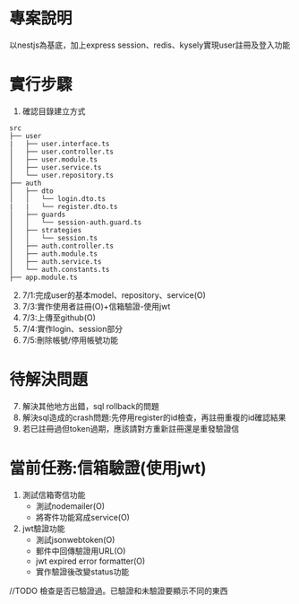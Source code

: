 # 專案說明
以nestjs為基底，加上express session、redis、kysely實現user註冊及登入功能

# 實行步驟
1. 確認目錄建立方式
```tree
src
├── user
|   ├── user.interface.ts
│   ├── user.controller.ts
│   ├── user.module.ts
│   ├── user.service.ts
│   └── user.repository.ts
├── auth
│   ├── dto
│   │   └── login.dto.ts
|   |   └── register.dto.ts
│   ├── guards
│   │   └── session-auth.guard.ts
│   ├── strategies
│   │   └── session.ts
│   ├── auth.controller.ts
│   ├── auth.module.ts
│   ├── auth.service.ts
│   └── auth.constants.ts
├── app.module.ts
```
2. 7/1:完成user的基本model、repository、service(O)
3. 7/3:實作使用者註冊(O)+信箱驗證-使用jwt
4. 7/3:上傳至github(O)
5. 7/4:實作login、session部分
6. 7/5:刪除帳號/停用帳號功能

# 待解決問題
7. 解決其他地方出錯，sql rollback的問題
8. 解決sql造成的crash問題:先停用register的id檢查，再註冊重複的id確認結果
9. 若已註冊過但token過期，應該請對方重新註冊還是重發驗證信


# 當前任務:信箱驗證(使用jwt)
1. 測試信箱寄信功能
   - 測試nodemailer(O)
   - 將寄件功能寫成service(O)
2. jwt驗證功能
   - 測試jsonwebtoken(O)
   - 郵件中回傳驗證用URL(O)
   - jwt expired error formatter(O)
   - 實作驗證後改變status功能

//TODO 檢查是否已驗證過。已驗證和未驗證要顯示不同的東西